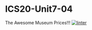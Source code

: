# ICS20-Unit7-04
The Awesome Museum Prices!!!
[![linter](https://github.com/Nash-Villarta/ICS20-Unit7-04/workflows/linter/badge.svg)](https://github.com/marketplace/actions/super-linter)
